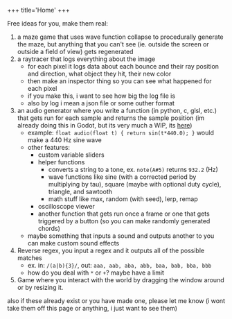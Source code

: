 +++
title='Home'
+++

Free ideas for you, make them real:

1. a maze game that uses wave function collapse to procedurally generate the maze, but anything that you can't see (ie. outside the screen or outside a field of view) gets regenerated 
1. a raytracer that logs everything about the image
    - for each pixel it logs data about each bounce and their ray position and direction, what object they hit, their new color
    - then make an inspector thing so you can see what happened for each pixel
    - if you make this, i want to see how big the log file is
    - also by log i mean a json file or some outher format
1. an audio generator where you write a function (in python, c, glsl, etc.) that gets run for each sample and returns the sample position (im already doing this in Godot, but its very much a WIP, its [here](https://github.com/CalSch/audio-gen))
    - example: `float audio(float t) { return sin(t*440.0); }` would make a 440 Hz sine wave
    - other features:
        - custom variable sliders
        - helper functions
            - converts a string to a tone, ex. `note(A#5)` returns `932.2` (Hz)
            - wave functions like sine (with a corrected period by multiplying by tau), square (maybe with optional duty cycle), triangle, and sawtooth
            - math stuff like max, random (with seed), lerp, remap
        - oscilloscope viewer
        - another function that gets run once a frame or one that gets triggered by a button (so you can make randomly generated chords)
    - maybe something that inputs a sound and outputs another to you can make custom sound effects
1. Reverse regex, you input a regex and it outputs all of the possible matches
    - ex. in: `/(a|b){3}/`, out: `aaa, aab, aba, abb, baa, bab, bba, bbb`
    - how do you deal with `*` or `+`? maybe have a limit
1. Game where you interact with the world by dragging the window around or by resizing it.

also if these already exist or you have made one, please let me know (i wont take them off this page or anything, i just want to see them)
